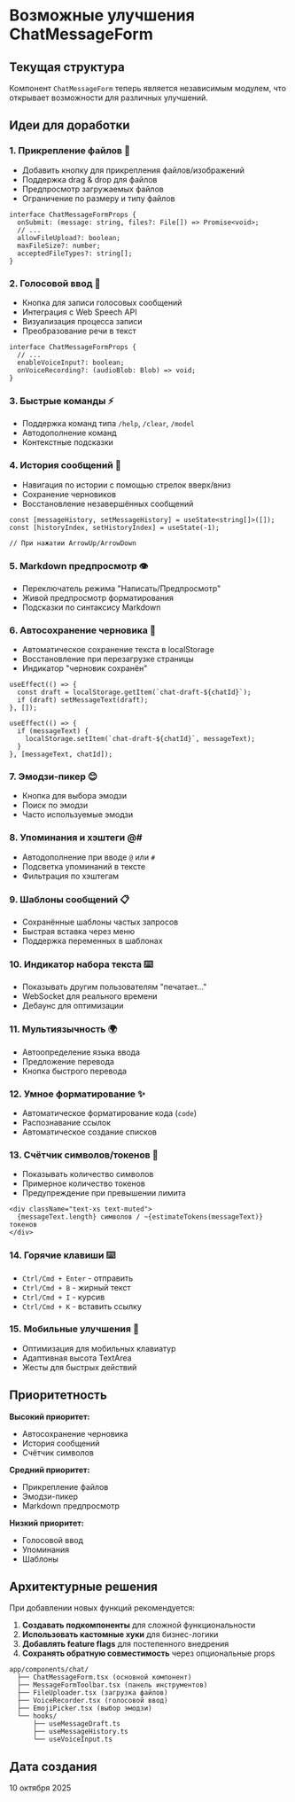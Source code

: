 # Возможные улучшения ChatMessageForm

## Текущая структура

Компонент `ChatMessageForm` теперь является независимым модулем, что открывает возможности для различных улучшений.

## Идеи для доработки

### 1. Прикрепление файлов 📎
- Добавить кнопку для прикрепления файлов/изображений
- Поддержка drag & drop для файлов
- Предпросмотр загружаемых файлов
- Ограничение по размеру и типу файлов

```tsx
interface ChatMessageFormProps {
  onSubmit: (message: string, files?: File[]) => Promise<void>;
  // ...
  allowFileUpload?: boolean;
  maxFileSize?: number;
  acceptedFileTypes?: string[];
}
```

### 2. Голосовой ввод 🎤
- Кнопка для записи голосовых сообщений
- Интеграция с Web Speech API
- Визуализация процесса записи
- Преобразование речи в текст

```tsx
interface ChatMessageFormProps {
  // ...
  enableVoiceInput?: boolean;
  onVoiceRecording?: (audioBlob: Blob) => void;
}
```

### 3. Быстрые команды ⚡
- Поддержка команд типа `/help`, `/clear`, `/model`
- Автодополнение команд
- Контекстные подсказки

### 4. История сообщений 📜
- Навигация по истории с помощью стрелок вверх/вниз
- Сохранение черновиков
- Восстановление незавершённых сообщений

```tsx
const [messageHistory, setMessageHistory] = useState<string[]>([]);
const [historyIndex, setHistoryIndex] = useState(-1);

// При нажатии ArrowUp/ArrowDown
```

### 5. Markdown предпросмотр 👁️
- Переключатель режима "Написать/Предпросмотр"
- Живой предпросмотр форматирования
- Подсказки по синтаксису Markdown

### 6. Автосохранение черновика 💾
- Автоматическое сохранение текста в localStorage
- Восстановление при перезагрузке страницы
- Индикатор "черновик сохранён"

```tsx
useEffect(() => {
  const draft = localStorage.getItem(`chat-draft-${chatId}`);
  if (draft) setMessageText(draft);
}, []);

useEffect(() => {
  if (messageText) {
    localStorage.setItem(`chat-draft-${chatId}`, messageText);
  }
}, [messageText, chatId]);
```

### 7. Эмодзи-пикер 😊
- Кнопка для выбора эмодзи
- Поиск по эмодзи
- Часто используемые эмодзи

### 8. Упоминания и хэштеги @#
- Автодополнение при вводе `@` или `#`
- Подсветка упоминаний в тексте
- Фильтрация по хэштегам

### 9. Шаблоны сообщений 📋
- Сохранённые шаблоны частых запросов
- Быстрая вставка через меню
- Поддержка переменных в шаблонах

### 10. Индикатор набора текста ⌨️
- Показывать другим пользователям "печатает..."
- WebSocket для реального времени
- Дебаунс для оптимизации

### 11. Мультиязычность 🌍
- Автоопределение языка ввода
- Предложение перевода
- Кнопка быстрого перевода

### 12. Умное форматирование ✨
- Автоматическое форматирование кода (```code```)
- Распознавание ссылок
- Автоматическое создание списков

### 13. Счётчик символов/токенов 🔢
- Показывать количество символов
- Примерное количество токенов
- Предупреждение при превышении лимита

```tsx
<div className="text-xs text-muted">
  {messageText.length} символов / ~{estimateTokens(messageText)} токенов
</div>
```

### 14. Горячие клавиши ⌨️
- `Ctrl/Cmd + Enter` - отправить
- `Ctrl/Cmd + B` - жирный текст
- `Ctrl/Cmd + I` - курсив
- `Ctrl/Cmd + K` - вставить ссылку

### 15. Мобильные улучшения 📱
- Оптимизация для мобильных клавиатур
- Адаптивная высота TextArea
- Жесты для быстрых действий

## Приоритетность

**Высокий приоритет:**
- Автосохранение черновика
- История сообщений
- Счётчик символов

**Средний приоритет:**
- Прикрепление файлов
- Эмодзи-пикер
- Markdown предпросмотр

**Низкий приоритет:**
- Голосовой ввод
- Упоминания
- Шаблоны

## Архитектурные решения

При добавлении новых функций рекомендуется:

1. **Создавать подкомпоненты** для сложной функциональности
2. **Использовать кастомные хуки** для бизнес-логики
3. **Добавлять feature flags** для постепенного внедрения
4. **Сохранять обратную совместимость** через опциональные props

```
app/components/chat/
  ├── ChatMessageForm.tsx (основной компонент)
  ├── MessageFormToolbar.tsx (панель инструментов)
  ├── FileUploader.tsx (загрузка файлов)
  ├── VoiceRecorder.tsx (голосовой ввод)
  ├── EmojiPicker.tsx (выбор эмодзи)
  └── hooks/
      ├── useMessageDraft.ts
      ├── useMessageHistory.ts
      └── useVoiceInput.ts
```

## Дата создания

10 октября 2025

